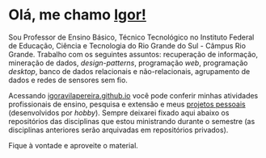 # Olá, me chamo [Igor!](https://igoravilapereira.github.io/)

Sou Professor de Ensino Básico, Técnico Tecnológico no Instituto Federal de Educação, Ciência e Tecnologia do Rio Grande do Sul - Câmpus Rio Grande. 
Trabalho com os seguintes assuntos: recuperação de informação, mineração de dados, *design-patterns*, programação *web*, programação *desktop*, banco de dados relacionais e não-relacionais, agrupamento de dados e redes de sensores sem fio. 

Acessando [igoravilapereira.github.io](http://igoravilapereira.github.io) você pode conferir minhas atividades profissionais de ensino, pesquisa e extensão e meus [projetos pessoais](https://igoravilapereira.github.io/projetos_pessoais.html) (desenvolvidos por *hobby*). Sempre deixarei fixado aqui abaixo os repositórios das disciplinas que estou ministrando durante o semestre (as disciplinas anteriores serão arquivadas em repositórios privados). 

Fique à vontade e aproveite o material.

<!-- ## Linguagens  -->
<!-- <p align="center" width="100%">
 <img class="img" src="https://github-readme-stats.vercel.app/api/top-langs/?username=IgorAvilaPereira&layout=compact&hide=HTML,CSS,Vue,Roff,Shell" />
</p> -->
